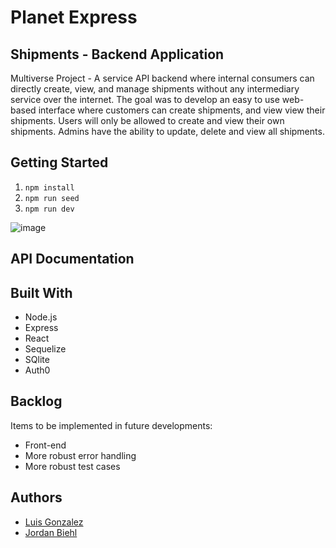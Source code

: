 # Planet Express

## Shipments - Backend Application

Multiverse Project - A service API backend where internal consumers can directly create, view, and manage shipments without any intermediary service over the internet. The goal was to develop an easy to use web-based interface where customers can create shipments, and view view their shipments. Users will only be allowed to create and view their own shipments. Admins have the ability to update, delete and view all shipments.

## Getting Started

1. `npm install`
2. `npm run seed`
3. `npm run dev`

![image](https://i.pinimg.com/originals/fd/07/d6/fd07d6d9b563b237e757af7dded74553.jpg)

## API Documentation



## Built With

- Node.js
- Express
- React
- Sequelize
- SQlite
- Auth0

## Backlog

Items to be implemented in future developments:

- Front-end
- More robust error handling
- More robust test cases

## Authors
- [Luis Gonzalez](https://github.com/zluigon)
- [Jordan Biehl](https://github.com/jbiehl88)

